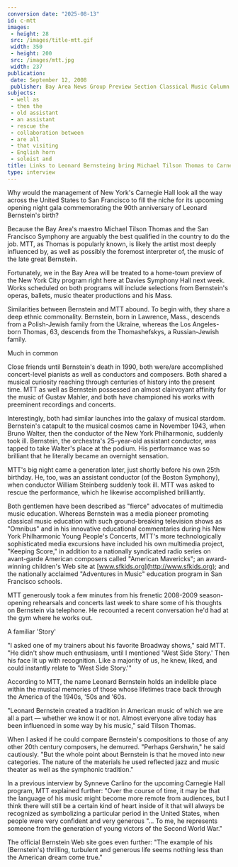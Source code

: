 ```yaml
---
conversion date: "2025-08-13"
id: c-mtt
images:
 - height: 28
 src: /images/title-mtt.gif
 width: 350
 - height: 200
 src: /images/mtt.jpg
 width: 237
publication:
 date: September 12, 2008
 publisher: Bay Area News Group Preview Section Classical Music Column
subjects:
 - well as
 - then the
 - old assistant
 - an assistant
 - rescue the
 - collaboration between
 - are all
 - that visiting
 - English horn
 - soloist and
title: Links to Leonard Bernsteing bring Michael Tilson Thomas to Carnegie Hall
type: interview
---
```


Why would the management of New York's Carnegie Hall look all the way across the United States to San Francisco to fill the niche for its upcoming opening night gala commemorating the 90th anniversary of Leonard Bernstein's birth?

Because the Bay Area's maestro Michael Tilson Thomas and the San Francisco Symphony are arguably the best qualified in the country to do the job. MTT, as Thomas is popularly known, is likely the artist most deeply influenced by, as well as possibly the foremost interpreter of, the music of the late great Bernstein.

Fortunately, we in the Bay Area will be treated to a home-town preview of the New York City program right here at Davies Symphony Hall next week. Works scheduled on both programs will include selections from Bernstein's operas, ballets, music theater productions and his Mass.

Similarities between Bernstein and MTT abound. To begin with, they share a deep ethnic commonality. Bernstein, born in Lawrence, Mass., descends from a Polish-Jewish family from the Ukraine, whereas the Los Angeles-born Thomas, 63, descends from the Thomashefskys, a Russian-Jewish family.

Much in common

Close friends until Bernstein's death in 1990, both were/are accomplished concert-level pianists as well as conductors and composers. Both shared a musical curiosity reaching through centuries of history into the present time. MTT as well as Bernstein possessed an almost clairvoyant affinity for the music of Gustav Mahler, and both have championed his works with preeminent recordings and concerts.

Interestingly, both had similar launches into the galaxy of musical stardom. Bernstein's catapult to the musical cosmos came in November 1943, when Bruno Walter, then the conductor of the New York Philharmonic, suddenly took ill. Bernstein, the orchestra's 25-year-old assistant conductor, was tapped to take Walter's place at the podium. His performance was so brilliant that he literally became an overnight sensation.

MTT's big night came a generation later, just shortly before his own 25th birthday. He, too, was an assistant conductor (of the Boston Symphony), when conductor William Steinberg suddenly took ill. MTT was asked to rescue the performance, which he likewise accomplished brilliantly.

Both gentlemen have been described as "fierce" advocates of multimedia music education. Whereas Bernstein was a media pioneer promoting classical music education with such ground-breaking television shows as "Omnibus" and in his innovative educational commentaries during his New York Philharmonic Young People's Concerts, MTT's more technologically sophisticated media excursions have included his own multimedia project, "Keeping Score," in addition to a nationally syndicated radio series on avant-garde American composers called "American Mavericks"; an award-winning children's Web site at [www.sfkids.org](http://www.sfkids.org); and the nationally acclaimed "Adventures in Music" education program in San Francisco schools.

MTT generously took a few minutes from his frenetic 2008-2009 season-opening rehearsals and concerts last week to share some of his thoughts on Bernstein via telephone. He recounted a recent conversation he'd had at the gym where he works out.

A familiar 'Story'

"I asked one of my trainers about his favorite Broadway shows," said MTT. "He didn't show much enthusiasm, until I mentioned 'West Side Story.' Then his face lit up with recognition. Like a majority of us, he knew, liked, and could instantly relate to 'West Side Story.'"

According to MTT, the name Leonard Bernstein holds an indelible place within the musical memories of those whose lifetimes trace back through the America of the 1940s, '50s and '60s.

"Leonard Bernstein created a tradition in American music of which we are all a part — whether we know it or not. Almost everyone alive today has been influenced in some way by his music," said Tilson Thomas.

When I asked if he could compare Bernstein's compositions to those of any other 20th century composers, he demurred. "Perhaps Gershwin," he said cautiously. "But the whole point about Bernstein is that he moved into new categories. The nature of the materials he used reflected jazz and music theater as well as the symphonic tradition."

In a previous interview by Synneve Carlino for the upcoming Carnegie Hall program, MTT explained further: "Over the course of time, it may be that the language of his music might become more remote from audiences, but I think there will still be a certain kind of heart inside of it that will always be recognized as symbolizing a particular period in the United States, when people were very confident and very generous "... To me, he represents someone from the generation of young victors of the Second World War."

The official Bernstein Web site goes even further: "The example of his (Bernstein's) thrilling, turbulent and generous life seems nothing less than the American dream come true."
